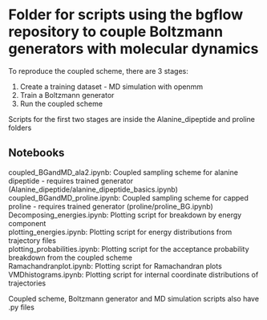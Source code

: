 # Folder for scripts using the bgflow repository to couple Boltzmann generators with molecular dynamics
To reproduce the coupled scheme, there are 3 stages:
1. Create a training dataset - MD simulation with openmm
2. Train a Boltzmann generator 
3. Run the coupled scheme

Scripts for the first two stages are inside the Alanine_dipeptide and proline folders
## Notebooks
coupled_BGandMD_ala2.ipynb: Coupled sampling scheme for alanine dipeptide - requires trained generator (Alanine_dipeptide/alanine_dipeptide_basics.ipynb)\
coupled_BGandMD_proline.ipynb: Coupled sampling scheme for capped proline - requires trained generator (proline/proline_BG.ipynb)\
Decomposing_energies.ipynb: Plotting script for breakdown by energy component\
plotting_energies.ipynb: Plotting script for energy distributions from trajectory files\
plotting_probabilities.ipynb: Plotting script for the acceptance probability breakdown from the coupled scheme\
Ramachandranplot.ipynb: Plotting script for Ramachandran plots\
VMDhistograms.ipynb: Plotting script for internal coordinate distributions of trajectories

Coupled scheme, Boltzmann generator and MD simulation scripts also have .py files
